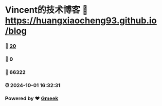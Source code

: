 # Vincent的技术博客 :link: https://huangxiaocheng93.github.io/blog 
### :page_facing_up: [20](https://huangxiaocheng93.github.io/blog/tag.html) 
### :speech_balloon: 0 
### :hibiscus: 66322 
### :alarm_clock: 2024-10-01 16:32:31 
### Powered by :heart: [Gmeek](https://github.com/Meekdai/Gmeek)

